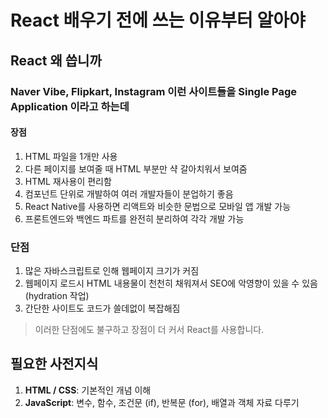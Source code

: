 # React 배우기 전에 쓰는 이유부터 알아야

## React 왜 씁니까

### Naver Vibe, Flipkart, Instagram 이런 사이트들을 Single Page Application 이라고 하는데

#### 장점
1. HTML 파일을 1개만 사용
2. 다른 페이지를 보여줄 때 HTML 부분만 샥 갈아치워서 보여줌
3. HTML 재사용이 편리함
4. 컴포넌트 단위로 개발하여 여러 개발자들이 분업하기 좋음
5. React Native를 사용하면 리액트와 비슷한 문법으로 모바일 앱 개발 가능
6. 프론트엔드와 백엔드 파트를 완전히 분리하여 각각 개발 가능

### 단점
1. 많은 자바스크립트로 인해 웹페이지 크기가 커짐
2. 웹페이지 로드시 HTML 내용물이 천천히 채워져서 SEO에 악영향이 있을 수 있음 (hydration 작업)
3. 간단한 사이트도 코드가 쓸데없이 복잡해짐

> 이러한 단점에도 불구하고 장점이 더 커서 React를 사용합니다.

## 필요한 사전지식

1. **HTML / CSS**: 기본적인 개념 이해
2. **JavaScript**: 변수, 함수, 조건문 (if), 반복문 (for), 배열과 객체 자료 다루기
